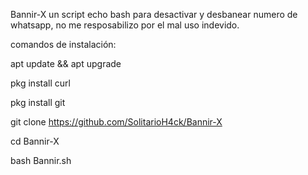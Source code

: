 Bannir-X un script echo bash para desactivar y desbanear numero de whatsapp, no me resposabilizo por el mal uso indevido.

comandos de instalación:

apt update && apt upgrade 

pkg install curl

pkg install git

git clone https://github.com/SolitarioH4ck/Bannir-X

cd Bannir-X

bash Bannir.sh
